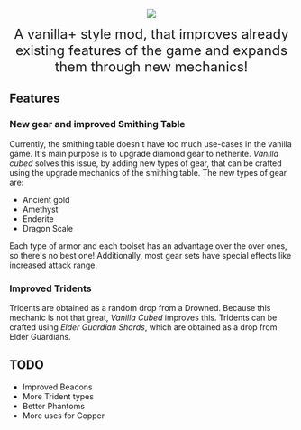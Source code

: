 <p align="center">
    <img src="https://user-images.githubusercontent.com/28957846/164294157-1a190ef9-7f34-402f-b740-edc957da7ad9.png">
</p>

<p align="center">
    <font size=5>
        A vanilla+ style mod, that improves already existing features of the game and expands them through new 
        mechanics!
    </font>
</p>


## Features

### New gear and improved Smithing Table

Currently, the smithing table doesn't have too much use-cases in the vanilla game. It's main purpose is to upgrade 
diamond gear to netherite. *Vanilla cubed* solves this issue, by adding new types of gear, that can be crafted using 
the upgrade mechanics of the smithing table. The new types of gear are:

- Ancient gold
- Amethyst
- Enderite
- Dragon Scale

Each type of armor and each toolset has an advantage over the over ones, so there's no best one! Additionally, most gear
sets have special effects like increased attack range.

### Improved Tridents

Tridents are obtained as a random drop from a Drowned. Because this mechanic is not that great, *Vanilla Cubed* improves 
this. Tridents can be crafted using *Elder Guardian Shards*, which are obtained as a drop from Elder Guardians.

## TODO

- Improved Beacons
- More Trident types
- Better Phantoms
- More uses for Copper